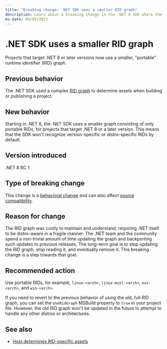 ```yaml
---
title: "Breaking change: .NET SDK uses a smaller RID graph"
description: Learn about a breaking change in the .NET 8 SDK where the SDK uses a smaller, portable RID graph for projects that target .NET 8 or later.
ms.date: 09/05/2023
---
```

# .NET SDK uses a smaller RID graph

Projects that target .NET 8 or later versions now use a smaller, "portable" runtime identifier (RID) graph.

## Previous behavior

The .NET SDK used a complex [RID graph](../../../rid-catalog.md) to determine assets when building or publishing a project.

## New behavior

Starting in .NET 8, the .NET SDK uses a smaller graph consisting of only portable RIDs, for projects that target .NET 8 or a later version. This means that the SDK won't recognize version-specific or distro-specific RIDs by default.

## Version introduced

.NET 8 RC 1

## Type of breaking change

This change is a [behavioral change](../../categories.md#behavioral-change) and can also affect [source compatibility](../../categories.md#source-compatibility).

## Reason for change

The RID graph was costly to maintain and understand, requiring .NET itself to be distro-aware in a fragile manner. The .NET team and the community spend a non-trivial amount of time updating the graph and backporting such updates to previous releases. The long-term goal is to stop updating the RID graph, stop reading it, and eventually remove it. This breaking change is a step towards that goal.

## Recommended action

Use portable RIDs, for example, `linux-<arch>`, `linux-musl-<arch>`, `osx-<arch>`, and `win-<arch>`.

If you need to revert to the previous behavior of using the old, full RID graph, you can set the `UseRidGraph` MSBuild property to `true` in your project file. However, the old RID graph won't be updated in the future to attempt to handle any other distros or architectures.

## See also

- [Host determines RID-specific assets](../../deployment/8.0/rid-asset-list.md)
